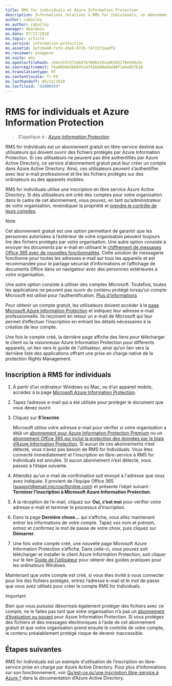 ```yaml
---
title: RMS for individuals et Azure Information Protection
description: Informations relatives à RMS for Individuals, un abonnement libre-service gratuit destiné aux utilisateurs qui ont reçu des fichiers protégés, mais ne peuvent pas s’authentifier, car leur service informatique ne gère pas de compte en leur nom dans Azure.
author: cabailey
ms.author: cabailey
manager: mbaldwin
ms.date: 07/17/2018
ms.topic: article
ms.service: information-protection
ms.assetid: 2efcb440-fefd-45e9-872b-f471573aadf2
ms.reviewer: esaggese
ms.suite: ems
ms.openlocfilehash: c64cd1fc572e8d7b70db5291a963d3178e599c0c
ms.sourcegitcommit: 7ba9850e5bb07b14741bb90ebbe98f1ebe057b10
ms.translationtype: HT
ms.contentlocale: fr-FR
ms.lasthandoff: 08/23/2018
ms.locfileid: "42806934"
---
```

# <a name="rms-for-individuals-and-azure-information-protection"></a>RMS for individuals et Azure Information Protection

>*S’applique à : [Azure Information Protection](https://azure.microsoft.com/pricing/details/information-protection)*

RMS for individuals est un abonnement gratuit en libre-service destiné aux utilisateurs qui doivent ouvrir des fichiers protégés par Azure Information Protection. Si ces utilisateurs ne peuvent pas être authentifiés par Azure Active Directory, ce service d’abonnement gratuit peut leur créer un compte dans Azure Active Directory. Ainsi, ces utilisateurs peuvent s’authentifier avec leur e-mail professionnel et lire les fichiers protégés sur des ordinateurs ou des appareils mobiles.

RMS for individuals utilise une inscription en libre service Azure Active Directory. Si des utilisateurs ont créé des comptes pour votre organisation dans le cadre de cet abonnement, vous pouvez, en tant qu’administrateur de votre organisation, revendiquer la propriété et [prendre le contrôle de leurs comptes](/active-directory/domains-admin-takeover#external-admin-takeover). 


> [!NOTE]
> Cet abonnement gratuit est une option permettant de garantir que les personnes autorisées à l’extérieur de votre organisation peuvent toujours lire des fichiers protégés par votre organisation. Une autre option consiste à envoyer les documents par e-mail en utilisant le [chiffrement de messages Office 365 avec de nouvelles fonctionnalités](https://support.office.com/article/7ff0c040-b25c-4378-9904-b1b50210d00e). Cette solution de messagerie fonctionne pour toutes les adresses e-mail sur tous les appareils et est recommandée pour le partage sécurisé d’informations et l’affichage de documents Office dans un navigateur avec des personnes extérieures à votre organisation.
> 
> Une autre option consiste à utiliser des comptes Microsoft. Toutefois, toutes les applications ne peuvent pas ouvrir du contenu protégé lorsqu’un compte Microsoft est utilisé pour l’authentification. [Plus d’informations](secure-collaboration-documents.md#supported-scenarios-for-opening-protected-documents) 

Pour obtenir un compte gratuit, les utilisateurs doivent accéder à la [page Microsoft Azure Information Protection](https://aka.ms/rms-signup) et indiquez leur adresse e-mail professionnelle. Ils reçoivent en retour un e-mail de Microsoft qui leur permet d’effectuer l’inscription en entrant les détails nécessaires à la création de leur compte. 

Une fois le compte créé, la dernière page affiche des liens pour télécharger le client ou la visionneuse Azure Information Protection pour différents appareils, un lien vers le guide de l’utilisateur, ainsi qu’un lien vers la dernière liste des applications offrant une prise en charge native de la protection Rights Management. 

## <a name="to-sign-up-for-rms-for-individuals"></a>Inscription à RMS for individuals

1. À partir d’un ordinateur Windows ou Mac, ou d’un appareil mobile, accédez à la page [Microsoft Azure Information Protection](https://aka.ms/rms-signup).

2. Tapez l’adresse e-mail qui a été utilisée pour protéger le document que vous devez ouvrir.

3. Cliquez sur **S’inscrire**.

    Microsoft utilise votre adresse e-mail pour vérifier si votre organisation a déjà un [abonnement pour Azure Information Protection Premium](https://www.microsoft.com/cloud-platform/azure-information-protection-pricing) ou un [abonnement Office 365 qui inclut la protection des données par le biais d’Azure Information Protection](http://download.microsoft.com/download/E/C/F/ECF42E71-4EC0-48FF-AA00-577AC14D5B5C/Azure_Information_Protection_licensing_datasheet_EN-US.pdf). Si aucun de ces abonnements n’est détecté, vous n’avez pas besoin de RMS for Individuals. Vous êtes connecté immédiatement et l’inscription en libre-service à RMS for Individuals est annulée. Si aucun abonnement n’est détecté, vous passez à l’étape suivante.

4. Attendez qu'un e-mail de confirmation soit envoyé à l'adresse que vous avez indiquée. Il provient de l’équipe Office 365 (support@email.microsoftonline.com) et présente l’objet suivant : **Terminer l’inscription à Microsoft Azure Information Protection**.

5. À la réception de l’e-mail, cliquez sur **Oui, c’est moi** pour vérifier votre adresse e-mail et terminer le processus d’inscription.

6. Dans la page **Dernière chose...** qui s’affiche, vous allez maintenant entrer les informations de votre compte. Tapez vos nom et prénom, entrez et confirmez le mot de passe de votre choix, puis cliquez sur **Démarrer**.

7. Une fois votre compte créé, une nouvelle page Microsoft Azure Information Protection s’affiche. Dans celle-ci, vous pouvez soit télécharger et installer le client Azure Information Protection, soit cliquer sur le lien [Guide de l’utilisateur](./rms-client/client-user-guide.md) pour obtenir des guides pratiques pour les ordinateurs Windows.

Maintenant que votre compte est créé, si vous êtes invité à vous connecter pour lire des fichiers protégés, entrez l’adresse e-mail et le mot de passe que vous avez utilisés pour créer le compte RMS for Individuals.

> [!IMPORTANT]
> Bien que vous puissiez désormais également protéger des fichiers avec ce compte, ne le faites pas tant que votre organisation n’a pas un [abonnement d’évaluation ou payant](https://azure.microsoft.com/pricing/details/information-protection/) pour Azure Information Protection. Si vous protégez des fichiers et des messages électroniques à l’aide de cet abonnement gratuit et que votre organisation prend ensuite le contrôle de votre compte, le contenu préalablement protégé risque de devenir inaccessible.


## <a name="next-steps"></a>Étapes suivantes
RMS for Individuals est un exemple d'utilisation de l’inscription en libre-service prise en charge par Azure Active Directory. Pour plus d’informations sur son fonctionnement, voir [Qu’est-ce qu’une inscription libre-service à Azure ?](/active-directory/active-directory-self-service-signup) dans la documentation d’Azure Active Directory.

